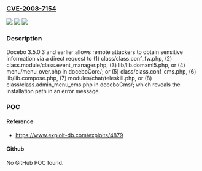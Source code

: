 ### [CVE-2008-7154](https://cve.mitre.org/cgi-bin/cvename.cgi?name=CVE-2008-7154)
![](https://img.shields.io/static/v1?label=Product&message=n%2Fa&color=blue)
![](https://img.shields.io/static/v1?label=Version&message=n%2Fa&color=blue)
![](https://img.shields.io/static/v1?label=Vulnerability&message=n%2Fa&color=brighgreen)

### Description

Docebo 3.5.0.3 and earlier allows remote attackers to obtain sensitive information via a direct request to (1) class/class.conf_fw.php, (2) class.module/class.event_manager.php, (3) lib/lib.domxml5.php, or (4) menu/menu_over.php in doceboCore/; or (5) class/class.conf_cms.php, (6) lib/lib.compose.php, (7) modules/chat/teleskill.php, or (8) class/class.admin_menu_cms.php in doceboCms/; which reveals the installation path in an error message.

### POC

#### Reference
- https://www.exploit-db.com/exploits/4879

#### Github
No GitHub POC found.

